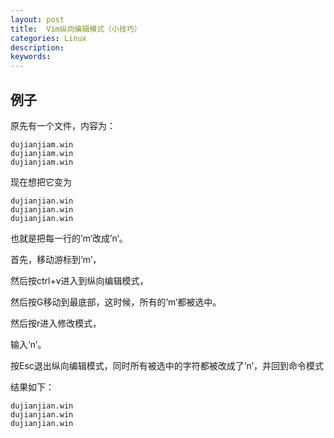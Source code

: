 ```yaml
---
layout: post
title:  Vim纵向编辑模式（小技巧）
categories: Linux
description: 
keywords: 
---
```


## 例子

原先有一个文件，内容为：

```
dujianjiam.win
dujianjiam.win
dujianjiam.win
```

现在想把它变为

```
dujianjian.win
dujianjian.win
dujianjian.win
```

也就是把每一行的’m‘改成’n‘。

首先，移动游标到‘m’，

然后按ctrl+v进入到纵向编辑模式，

然后按G移动到最底部，这时候，所有的’m‘都被选中。

然后按r进入修改模式，

输入‘n’。

按Esc退出纵向编辑模式，同时所有被选中的字符都被改成了‘n’，并回到命令模式

结果如下：

```
dujianjian.win
dujianjian.win
dujianjian.win
```

